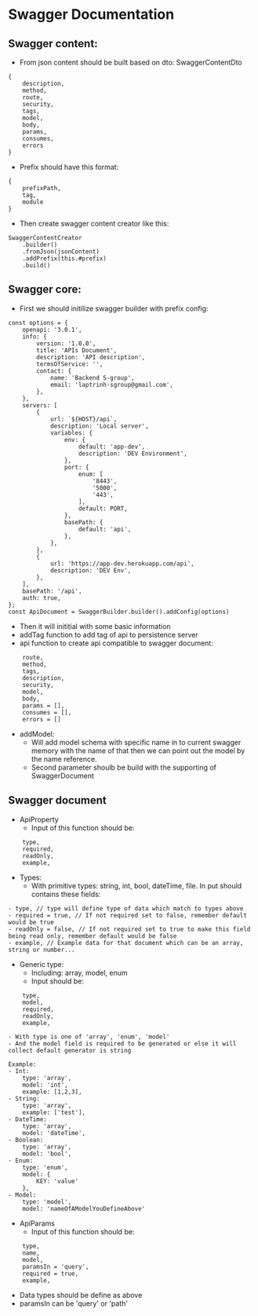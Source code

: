 # Swagger Documentation
## Swagger content:
- From json content should be built based on dto: SwaggerContentDto
```
{
    description,
    method,
    route,
    security,
    tags,
    model,
    body,
    params,
    consumes,
    errors
}
```
- Prefix should have this format:
```
{
    prefixPath,
    tag,
    module
}
```
- Then create swagger content creator like this:
```
SwaggerContentCreator
    .builder()
    .fromJson(jsonContent)
    .addPrefix(this.#prefix)
    .build()
```
## Swagger core:
- First we should initilize swagger builder with prefix config:
```
const options = {
    openapi: '3.0.1',
    info: {
        version: '1.0.0',
        title: 'APIs Document',
        description: 'API description',
        termsOfService: '',
        contact: {
            name: 'Backend S-group',
            email: 'laptrinh-sgroup@gmail.com',
        },
    },
    servers: [
        {
            url: `${HOST}/api`,
            description: 'Local server',
            variables: {
                env: {
                    default: 'app-dev',
                    description: 'DEV Environment',
                },
                port: {
                    enum: [
                        '8443',
                        '5000',
                        '443',
                    ],
                    default: PORT,
                },
                basePath: {
                    default: 'api',
                },
            },
        },
        {
            url: 'https://app-dev.herokuapp.com/api',
            description: 'DEV Env',
        },
    ],
    basePath: '/api',
    auth: true,
};
const ApiDocument = SwaggerBuilder.builder().addConfig(options)
```
- Then it will inititial with some basic information
- addTag function to add tag of api to persistence server
- api function to create api compatible to swagger document:
```
    route,
    method,
    tags,
    description,
    security,
    model,
    body,
    params = [],
    consumes = [],
    errors = []
```
- addModel:
  - Will add model schema with specific name in to current swagger memory with the name of that then we can point out the model by the name reference.
  - Second parameter shoulb be build with the supporting of SwaggerDocument
## Swagger document
- ApiProperty
  - Input of this function should be:
```
    type,
    required,
    readOnly,
    example,
```
  - Types:
    - With primitive types: string, int, bool, dateTime, file. In put should contains these fields:
```
- type, // type will define type of data which match to types above
- required = true, // If not required set to false, remember default would be true
- readOnly = false, // If not required set to true to make this field being read only, remember default would be false
- example, // Example data for that document which can be an array, string or number...
```
  - Generic type:
    - Including: array, model, enum
    - Input should be:
```
    type,
    model,
    required,
    readOnly,
    example,
```
    - With type is one of 'array', 'enum', 'model'
    - And the model field is required to be generated or else it will collect default generator is string
```
Example:
- Int:
    type: 'array',
    model: 'int',
    example: [1,2,3],
- String:
    type: 'array',
    example: ['test'],
- DateTime:
    type: 'array',
    model: 'dateTime',
- Boolean:
    type: 'array',
    model: 'bool',
- Enum:
    type: 'enum',
    model: {
        KEY: 'value'
    },
- Model:
    type: 'model',
    model: 'nameOfAModelYouDefineAbove'
```

- ApiParams
  - Input of this function should be:
```
    type,
    name,
    model,
    paramsIn = 'query',
    required = true,
    example,
```
  - Data types should be define as above
  - paramsIn can be 'query' or 'path'